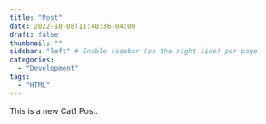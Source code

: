 ```yaml
---
title: "Post"
date: 2022-10-08T11:40:36-04:00
draft: false
thumbnail: ""
sidebar: "left" # Enable sidebar (on the right side) per page
categories:
  - "Development"
tags:
  - "HTML"
---
```


This is a new Cat1 Post.
